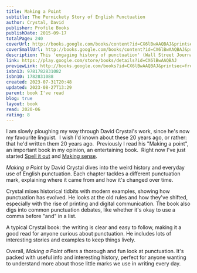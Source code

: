 ```yaml
---
title: Making a Point
subtitle: The Pernickety Story of English Punctuation
author: Crystal, David
publisher: Profile Books
publishDate: 2015-09-17
totalPage: 240
coverUrl: http://books.google.com/books/content?id=CX6lBwAAQBAJ&printsec=frontcover&img=1&zoom=1&edge=curl&source=gbs_api
coverSmallUrl: http://books.google.com/books/content?id=CX6lBwAAQBAJ&printsec=frontcover&img=1&zoom=5&edge=curl&source=gbs_api
description: This 'engaging history of punctuation' (Wall Street Journal) is not only the first history of its kind, but a complete guide on how to use English punctuation. Behind every punctuation mark lies a thousand stories. The punctuation of English, marked with occasional rationality, is founded on arbitrariness and littered with oddities. For a system of a few dozen marks it generates a disproportionate degree of uncertainty and passion, inspiring organisations like the Apostrophe Protection Society and sending enthusiasts, correction-pens in hand, in a crusade against error. Professor Crystal leads us through this minefield with characteristic wit, clarity and commonsense. He gives a fascinating account of the origin and progress of every kind of punctuation mark over one and a half millennia, and he offers sound advice on how punctuation may be used to meet the needs of every occasion and context.
link: https://play.google.com/store/books/details?id=CX6lBwAAQBAJ
previewLink: http://books.google.com/books?id=CX6lBwAAQBAJ&printsec=frontcover&dq=David+Crystal,+Making+a+Point&hl=&as_pt=BOOKS&cd=1&source=gbs_api
isbn13: 9781782831082
isbn10: 1782831088
created: 2023-07-31T20:48
updated: 2023-08-27T13:29
parent: book I've read
blog: true
layout: book
read: 2020-06
rating: 8
---
```

  
I am slowly ploughing my way through David Crystal's work, since he's now my favourite linguist.  I wish I'd known about these 20 years ago, or rather: that he'd written them 20 years ago.  Previously I read his "Making a point", an important book in my opinion, an entertaining book.  Right now I've just started [Spell it out](./David%20Crystal,%20Spell%20it%20out.md) and [Making sense](./David%20Crystal,%20Making%20Sense.md).  
  
*Making a Point* by David Crystal dives into the weird history and everyday use of English punctuation. Each chapter tackles a different punctuation mark, explaining where it came from and how it's changed over time.  
  
Crystal mixes historical tidbits with modern examples, showing how punctuation has evolved. He looks at the old rules and how they've shifted, especially with the rise of printing and digital communication. The book also digs into common punctuation debates, like whether it's okay to use a comma before "and" in a list.  
  
A typical Crystal book: the writing is clear and easy to follow, making it a good read for anyone curious about punctuation. He includes lots of interesting stories and examples to keep things lively.  
  
Overall, *Making a Point* offers a thorough and fun look at punctuation. It's packed with useful info and interesting history, perfect for anyone wanting to understand more about those little marks we use in writing every day.